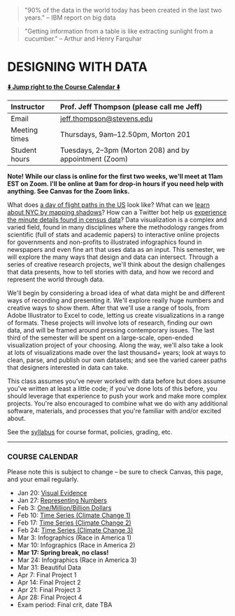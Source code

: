>"90% of the data in the world today has been created in the last two years." – IBM report on big data

>"Getting information from a table is like extracting sunlight from a cucumber." – Arthur and Henry Farquhar

# DESIGNING WITH DATA

**[:arrow_down: Jump right to the Course Calendar :arrow_down:](https://github.com/jeffThompson/DesigningWithData#course-calendar)**

| Instructor     | Prof. Jeff Thompson (please call me Jeff) |
| :---           | :--- |
| Email          | jeff.thompson@stevens.edu |
| Meeting times  | Thursdays, 9am–12.50pm, Morton 201 |  
| Student hours  | Tuesdays, 2–3pm (Morton 208) and by appointment (Zoom) |

**Note! While our class is online for the first two weeks, we'll meet at 11am EST on Zoom. I'll be online at 9am for drop-in hours if you need help with anything. See Canvas for the Zoom links.**

What does [a day of flight paths in the US](http://www.aaronkoblin.com/work/flightpatterns) look like? What can we [learn about NYC by mapping shadows](https://www.nytimes.com/interactive/2016/12/21/upshot/Mapping-the-Shadows-of-New-York-City.html?_r=5)? How can a Twitter bot help us [experience the minute details found in census data](https://twitter.com/censusAmericans)? Data visualization is a complex and varied field, found in many disciplines where the methodology ranges from scientific (full of stats and academic papers) to interactive online projects for governments and non-profits to illustrated infographics found in newspapers and even fine art that uses data as an input. This semester, we will explore the many ways that design and data can intersect. Through a series of creative research projects, we'll think about the design challenges that data presents, how to tell stories with data, and how we record and represent the world through data.

We'll begin by considering a broad idea of what data might be and different ways of recording and presenting it. We'll explore really huge numbers and creative ways to show them. After that we'll use a range of tools, from Adobe Illustrator to Excel to code, letting us create visualizations in a range of formats. These projects will involve lots of research, finding our own data, and will be framed around pressing contemporary issues. The last third of the semester will be spent on a large-scale, open-ended visualization project of your choosing. Along the way, we'll also take a look at lots of visualizations made over the last thousand+ years; look at ways to clean, parse, and publish our own datasets; and see the varied career paths that designers interested in data can take.

This class assumes you’ve never worked with data before but does assume you've written at least a little code; if you've done lots of this before, you should leverage that experience to push your work and make more complex projects. You're also encouraged to combine what we do with any additional software, materials, and processes that you're familiar with and/or excited about.

See the [syllabus](https://github.com/jeffThompson/DesigningWithData/blob/master/Syllabus.md) for course format, policies, grading, etc.

***

### COURSE CALENDAR
Please note this is subject to change – be sure to check Canvas, this page, and your email regularly.

* Jan 20: [Visual Evidence](Week01_VisualEvidence)  
* Jan 27: [Representing Numbers](Week02_RepresentingNumbers)  
* Feb 3: [One/Million/Billion Dollars](Week03_OneMillionBillionDollars)  
* Feb 10: [Time Series (Climate Change 1)](Week03_TimeSeries-ClimateChange)  
* Feb 17: [Time Series (Climate Change 2)](Week03_TimeSeries-ClimateChange)  
* Feb 24: [Time Series (Climate Change 3)](Week03_TimeSeries-ClimateChange)  
* Mar 3: Infographics (Race in America 1)  
* Mar 10: Infographics (Race in America 2)  
* **Mar 17: Spring break, no class!**  
* Mar 24: Infographics (Race in America 3)  
* Mar 31: Beautiful Data
* Apr 7: Final Project 1  
* Apr 14: Final Project 2  
* Apr 21: Final Project 3  
* Apr 28: Final Project 4  
* Exam period: Final crit, date TBA  

